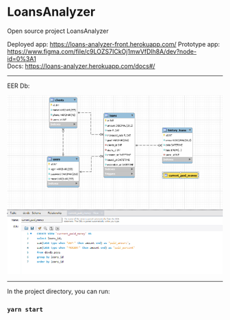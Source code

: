 # LoansAnalyzer
Open source project LoansAnalyzer

Deployed app: https://loans-analyzer-front.herokuapp.com/
Prototype app: https://www.figma.com/file/c9LOZS7ICkOj1mwVfDlh8A/dev?node-id=0%3A1   
Docs: https://loans-analyzer.herokuapp.com/docs#/
****
EER Db:



![alt text](https://github.com/aiserrock/LoansAnalyzer/blob/master/LoansAnalyzerDb.png)



*****
In the project directory, you can run:

### `yarn start`
